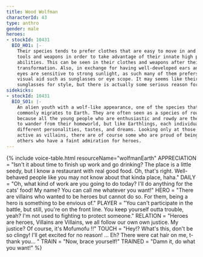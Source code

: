 ```yaml
---
title: Wood Wolfman
characterId: 43
type: anthro
gender: male
heroes:
- stockId: 10431
  BIO_H01: |-
    Their species tends to prefer clothes that are easy to move in and lightweight
    tools and weapons in order to take advantage of their innate high physical
    abilities. This can be seen in their clothes and weapons after their
    transformation. Also, in exchange for having well-developed ears and nose, their
    eyes are sensitive to strong sunlight, as such many of them prefers to use
    visual aid such as sunglasses or eye scope. It may seems like their species wear
    sunglasses for style, but there is actually some serious reason for it.
sidekicks:
- stockId: 10431
  BIO_S01: |-
    An alien youth with a wolf-like appearance, one of the species that more
    commonly migrates to Earth. They are often seen as a species of rough people
    because all the young people who are enthusiastic and rowdy are the most likely
    to wander from their homeworld, but like Earthlings, each individual has
    different personalities, tastes, and dreams. Looking only at those who are
    active as villains, there are of course some who are proud of being villains and
    others who have a faint admiration for heroes.
---
```


{% include voice-table.html resourceName="wolfmanEarth"
APPRECIATION = "Isn't it about time to finish up work and go drinking? The place is a little seedy, but I know a restaurant with real good food.
Oh, that's right.  Well-behaved people like you may not know about that kinda place, haha."
DAILY = "Oh, what kind of work are you going to do today?  I'll do anything for the cats' food!  My name? You can call me whatever you want!"
HERO = "There are villains who wanted to be heroes but cannot do so. For them, being a hero is something to be envious of."
PLAYER = "You can't participate in the battle, but still, you're on the front line.  You keep yourself outta trouble, yeah? I'm not used to fighting to protect someone."
RELATION = "Heroes are heroes, Villains are Villains, we all follow our own own justice. My justice?  Of course, it's Mofumofu !!"
TOUCH = "Hey!? What's this, don't be so clingy! I'll get excited for no reason! ... Eh? There were cat hair on me, t-thank you... "
TRAIN = "Now, brace yourself!"
TRAINED = "Damn it, do what you want!"
%}


